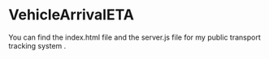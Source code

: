 # VehicleArrivalETA

You can find the index.html file and the server.js file for my public transport tracking system . 

